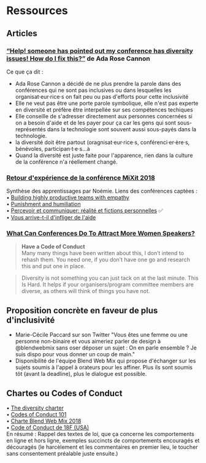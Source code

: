 # Ressources 

## Articles

### [“Help! someone has pointed out my conference has diversity issues! How do I fix this?”](https://medium.com/samsung-internet-dev/help-someone-has-pointed-out-my-conference-has-diversity-issues-c1162a1e8d4c) de Ada Rose Cannon

Ce que ça dit : 
- Ada Rose Cannon a décidé de ne plus prendre la parole dans des conférences qui ne sont pas inclusives ou dans lesquelles les organisat·eur·rice·s on fait peu ou pas d'efforts pour cette inclusivité
- Elle ne veut pas être une porte parole symbolique, elle n'est pas experte en diversité et préfère être interpellée sur ses compétences techiques
- Elle conseille de s'adresser directement aux personnes concernées si on a besoin d'aide et de les payer pour ça car les gens qui sont sous-représentés dans la technologie sont souvent aussi sous-payés dans la technologie.
- la diversité doit être partout (oragnisat·eur·rice·s, conférenci·er·ère·s, bénévoles, participan·t·e·s...à
- Quand la diversité est juste faite pour l'apparence, rien dans la culture de la conférence n'a réellement changé.

### [Retour d'expérience de la conférence MiXit 2018](https://github.com/Julia-barbelane/des-conf-entre-meufs/blob/master/retour-d-experience-mixit-2018.md)  
Synthèse des apprentissages par Noémie. 
Liens des conférences captées :  
• [Building highly productive teams with empathy](https://mixitconf.org/en/2018/building-highly-productive-teams-with-empathy)   
• [Punishment and humiliation](https://mixitconf.org/en/2018/punishment-and-humiliation)  
• [Percevoir et communiquer: réalité et fictions personnelles](https://mixitconf.org/en/2018/percevoir-et-communiquer-realite-et-fictions-personnelles) ✅  
• [Vous arrive-t-il d'infliger de l'aide](https://mixitconf.org/en/2018/vous-arrive-t-il-d-infliger-de-l-aide-)  


### [What Can Conferences Do To Attract More Women Speakers?](https://trishagee.github.io/post/more_women_speakers/)
> **Have a Code of Conduct**  
> Many many things have been written about this, I don’t intend to rehash them. You need one, if you don’t have one go and research this and put one in place.

> Diversity is not something you can just tack on at the last minute. This Is Hard. It helps if your organisers/program committee members are diverse, as others will think of things you have not.


## Proposition concrète en faveur de plus d'inclusivité 
- Marie-Cécile Paccard sur son Twitter "Vous êtes une femme ou une personne non-binaire et vous aimeriez parler de design à @blendwebmix sans oser déposer un sujet : On en parle ensemble ? Je suis dispo pour vous donner un coup de main."  
- Disponibilité de l'équipe Blend Web Mix qui propose d'échanger sur les sujets soumis à l'appel à orateurs pour les affiner. Plus ils sont soumis tôt (avant la deadline), plus le dialogue est possible.

## Chartes ou Codes of Conduct
• [The diversity charter](http://diversitycharter.org/)  
• [Codes of Conduct 101](https://www.ashedryden.com/blog/codes-of-conduct-101-faq#coc101whatis)  
• [Charte Blend Web Mix 2018](https://www.blendwebmix.com/wp-content/uploads/2018/03/charte-speakers-blend-2018.pdf)  
• [Code of Conduct de 18F (USA)](https://github.com/18F/code-of-conduct/blob/master/code-of-conduct.md)  
En résumé : Rappel des textes de loi, que ça concerne les comportements en ligne et hors ligne, exemples succincts de comportements encouragés et découragés (le harcèlement et les commentaires en premier lieu, le toucher sans consentement préalable juste ensuite.)
